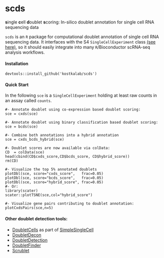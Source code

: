 # scds

**s**ingle **c**ell **d**oublet **s**coring: In-silico doublet annotation for single cell RNA sequencing data

```scds``` is an ```R``` package for computational doublet annotation of single cell RNA sequencing data. It interfaces with the S4 ```SingleCellExperiment``` class [(see here)](https://doi.org/doi:10.18129/B9.bioc.SingleCellExperiment), so it should easily integrate into many ```R```/Bioconductor scRNA-seq analysis workflows. 

#### Installation

```
devtools::install_github('kostkalab/scds')
```

#### Quick Start

In the following ```sce``` is a ```SingleCellExperiment``` holding at least raw counts in an assay called ```counts```.

```
#- Annotate doublet using co-expression based doublet scoring:
sce = cxds(sce)

#- Annotate doublet using binary classification based doublet scoring:
sce = bcds(sce)

#- Combine both annotations into a hybrid annotation
sce = cxds_bcds_hybrid(sce)

#- Doublet scores are now available via colData:
CD  = colData(sce)
head(cbind(CD$cxds_score,CD$bcds_score, CD$hybrid_score))
rm(CD)

#- Visualize the top 5% annotated doublets
plotDbl(sce, score="cxds_score",   frac=0.05)
plotDbl(sce, score="bcds_score",   frac=0.05)
plotDbl(sce, score="hybrid_score", frac=0.05)
#- Or:
library(scater)
scater::plotTSNE(sce,col="hybrid_score")

#- Visualize gene pairs contributing to doublet annotation:
plotCxdsPairs(sce,n=5)

```

#### Other doublet detection tools:
* [DoubletCells](https://bioconductor.org/packages/release/workflows/vignettes/simpleSingleCell/inst/doc/work-6-doublet.html) as part of [SimpleSingleCell](https://bioconductor.org/packages/release/workflows/html/simpleSingleCell.html)
* [DoubletDecon](https://github.com/EDePasquale/DoubletDecon)  
* [DoubletDetection](https://github.com/JonathanShor/DoubletDetection)
* [DoubletFinder](https://github.com/chris-mcginnis-ucsf/DoubletFinder)
* [Scrublet](https://github.com/AllonKleinLab/scrublet)



